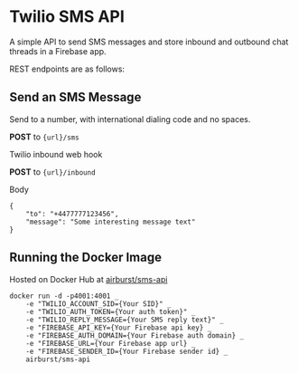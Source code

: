 Twilio SMS API
==================================

A simple API to send SMS messages and store inbound and outbound chat threads in a Firebase app.  

REST endpoints are as follows:

## Send an SMS Message

Send to a number, with international dialing code and no spaces.

**POST** to `{url}/sms`

Twilio inbound web hook

**POST** to `{url}/inbound` 

Body
```
{
    "to": "+4477777123456",
    "message": "Some interesting message text"
}
```

## Running the Docker Image 

Hosted on Docker Hub at [airburst/sms-api](https://hub.docker.com/r/airburst/sms-api/)

```
docker run -d -p4001:4001 _
    -e "TWILIO_ACCOUNT_SID={Your SID}" _ 
    -e "TWILIO_AUTH_TOKEN={Your auth token}" _ 
    -e "TWILIO_REPLY_MESSAGE={Your SMS reply text}" _ 
    -e "FIREBASE_API_KEY={Your Firebase api key} _
    -e "FIREBASE_AUTH_DOMAIN={Your Firebase auth domain} _
    -e "FIREBASE_URL={Your Firebase app url} _
    -e "FIREBASE_SENDER_ID={Your Firebase sender id} _
    airburst/sms-api
```
